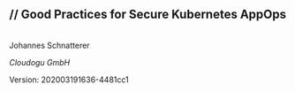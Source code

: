 <!-- .slide: class="title"  -->
<!-- .slide: data-background-image="images/title.svg"  -->

<img data-src="images/k8s_logo.svg" class="centered" width=15%/>


<h2>
    <span class="title-accent">//</span> 
    Good Practices for Secure Kubernetes AppOps
</h2>
<br/>
Johannes Schnatterer

*Cloudogu GmbH*


<div class="title-version">
Version: 202003191636-4481cc1
</div>

<h3><a href="Good-Practices-for-Secure-Kubernetes-AppOps.pdf">
   <i class="far fa-file-pdf"></i>
</a></h3>
